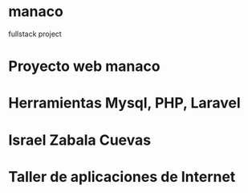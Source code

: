 # manaco
fullstack project
# Proyecto web manaco
# Herramientas Mysql, PHP, Laravel

# Israel Zabala Cuevas
# Taller de aplicaciones de Internet